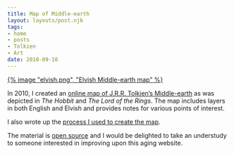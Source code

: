```yaml
---
title: Map of Middle-earth
layout: layouts/post.njk
tags:
- home
- posts
- Tolkien
- Art
date: 2010-09-10
---
```


[{% image "elvish.png", "Elvish Middle-earth map" %}](https://3rin.gs)

In 2010, I created an [online map of J.R.R. Tolkien’s
Middle-earth](https://3rin.gs) as was depicted in *The Hobbit* and *The Lord of
the Rings*.
The map includes layers in both English and Elvish and provides notes for
various points of interest.

I also wrote up the [process I used to create the map](https://3rin.gs/about.html).

The material is [open source](https://github.com/kriskowal/3rin.gs) and I would
be delighted to take an understudy to someone interested in improving upon this
aging website.
